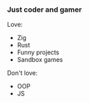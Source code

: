 ### Just coder and gamer

Love:
- Zig
- Rust
- Funny projects
- Sandbox games

Don't love:
- OOP
- JS

